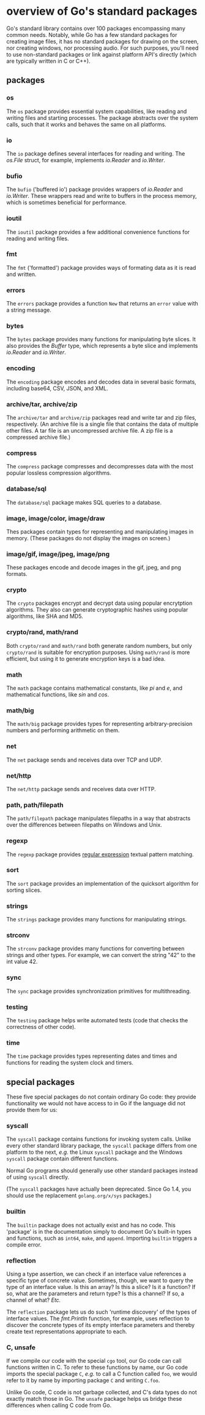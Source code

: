 # overview of Go's standard packages

Go's standard library contains over 100 packages encompassing many common needs. Notably, while Go has a few standard packages for creating image files, it has no standard packages for drawing on the screen, nor creating windows, nor processing audio. For such purposes, you'll need to use non-standard packages or link against platform API's directly (which are typically written in C or C++).

## packages

### os

The `os` package provides essential system capabilities, like reading and writing files and starting processes. The package abstracts over the system calls, such that it works and behaves the same on all platforms. 

### io

The `io` package defines several interfaces for reading and writing. The *os.File* struct, for example, implements *io.Reader* and *io.Writer*.

### bufio

The `bufio` ('buffered io') package provides wrappers of *io.Reader* and *io.Writer*. These wrappers read and write to buffers in the process memory, which is sometimes beneficial for performance.

### ioutil

The `ioutil` package provides a few additional convenience functions for reading and writing files.

### fmt

The `fmt` ('formatted') package provides ways of formating data as it is read and written.

### errors

The `errors` package provides a function `New` that returns an `error` value with a string message.

### bytes

The `bytes` package provides many functions for manipulating byte slices. It also provides the *Buffer* type, which represents a byte slice and implements *io.Reader* and *io.Writer*.

### encoding

The `encoding` package encodes and decodes data in several basic formats, including base64, CSV, JSON, and XML.

### archive/tar, archive/zip

The `archive/tar` and `archive/zip` packages read and write tar and zip files, respectively. (An archive file is a single file that contains the data of multiple other files. A tar file is an uncompressed archive file. A zip file is a compressed archive file.)

### compress

The `compress` package compresses and decompresses data with the most popular lossless compression algorithms.

### database/sql

The `database/sql` package makes SQL queries to a database.

### image, image/color, image/draw

Thes packages contain types for representing and manipulating images in memory. (These packages do not display the images on screen.)

### image/gif, image/jpeg, image/png

These packages encode and decode images in the gif, jpeg, and png formats.

### crypto

The `crypto` packages encrypt and decrypt data using popular encrytption algorithms. They also can generate cryptographic hashes using popular algorithms, like SHA and MD5.

### crypto/rand, math/rand

Both `crypto/rand` and `math/rand` both generate random numbers, but only `crypto/rand` is suitable for encryption purposes. Using `math/rand` is more efficient, but using it to generate encryption keys is a bad idea.

### math

The `math` package contains mathematical constants, like *pi* and *e*, and mathematical functions, like *sin* and *cos*.

### math/big

The `math/big` package provides types for representing arbitrary-precision numbers and performing arithmetic on them.

### net

The `net` package sends and receives data over TCP and UDP.

### net/http

The `net/http` package sends and receives data over HTTP.

### path, path/filepath

The `path/filepath` package manipulates filepaths in a way that abstracts over the differences between filepaths on Windows and Unix.

### regexp

The `regexp` package provides [regular expression](https://en.wikipedia.org/wiki/Regular_expression) textual pattern matching.

### sort

The `sort` package provides an implementation of the quicksort algorithm for sorting slices.

### strings

The `strings` package provides many functions for manipulating strings.

### strconv

The `strconv` package provides many functions for converting between strings and other types. For example, we can convert the string "42" to the int value 42.

### sync

The `sync` package provides synchronization primitives for multithreading.

### testing

The `testing` package helps write automated tests (code that checks the correctness of other code).

### time

The `time` package provides types representing dates and times and functions for reading the system clock and timers.

## special packages

These five special packages do not contain ordinary Go code: they provide functionality we would not have access to in Go if the language did not provide them for us:

### syscall

The `syscall` package contains functions for invoking system calls. Unlike every other standard library package, the `syscall` package differs from one platform to the next, *e.g.* the Linux `syscall` package and the Windows `syscall` package contain different functions.

Normal Go programs should generally use other standard packages instead of using `syscall` directly.

(The `syscall` packages have actually been deprecated. Since Go 1.4, you should use the replacement `golang.org/x/sys` packages.)

### builtin

The `builtin` package does not actually exist and has no code. This 'package' is in the documentation simply to document Go's built-in types and functions, such as `int64`, `make`, and `append`. Importing `builtin` triggers a compile error.

### reflection

Using a type assertion, we can check if an interface value references a specific type of concrete value. Sometimes, though, we want to query the type of an interface value. Is this an array? Is this a slice? Is it a function? If so, what are the parameters and return type? Is this a channel? If so, a channel of what? *Etc.*

The `reflection` package lets us do such 'runtime discovery' of the types of interface values. The *fmt.Println* function, for example, uses reflection to discover the concrete types of its empty interface parameters and thereby create text representations appropriate to each.

### C, unsafe

If we compile our code with the special `cgo` tool, our Go code can call functions written in C. To refer to these functions by name, our Go code imports the special package `C`, *e.g.* to call a C function called `foo`, we would refer to it by name by importing package `C` and writing `C.foo`.

Unlike Go code, C code is not garbage collected, and C's data types do not exactly match those in Go. The `unsafe` package helps us bridge these differences when calling C code from Go.
